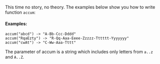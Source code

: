 This time no story, no theory. The examples below show you how to write function  `accum`:

#### Examples:

```
accum("abcd") -> "A-Bb-Ccc-Dddd"
accum("RqaEzty") -> "R-Qq-Aaa-Eeee-Zzzzz-Tttttt-Yyyyyyy"
accum("cwAt") -> "C-Ww-Aaa-Tttt"

```

The parameter of accum is a string which includes only letters from  `a..z`  and  `A..Z`.
